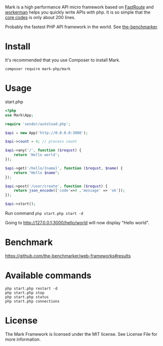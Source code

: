 Mark is a high performance API micro framework based on [FastRoute](https://github.com/nikic/FastRoute) and [workerman](https://github.com/walkor/workerman) helps you quickly write APIs with php. It is so simple that the [core codes](https://github.com/passwalls/mark/blob/master/src/App.php) is only about 200 lines.

Probably the fastest PHP API framework in the world. See [the-benchmarker](https://github.com/the-benchmarker/web-frameworks#results).

# Install
It's recommended that you use Composer to install Mark.

`composer require mark-php/mark`

# Usage
start.php
```php
<?php
use Mark\App;

require 'vendor/autoload.php';

$api = new App('http://0.0.0.0:3000');

$api->count = 4; // process count

$api->any('/', function ($requst) {
    return 'Hello world';
});

$api->get('/hello/{name}', function ($requst, $name) {
    return "Hello $name";
});

$api->post('/user/create', function ($requst) {
    return json_encode(['code'=>0 ,'message' => 'ok']);
});

$api->start();
```

Run command `php start.php start -d` 

Going to http://127.0.0.1:3000/hello/world will now display "Hello world".

# Benchmark
https://github.com/the-benchmarker/web-frameworks#results

# Available commands
```
php start.php restart -d
php start.php stop
php start.php status
php start.php connections
```

# License
The Mark Framework is licensed under the MIT license. See License File for more information.
